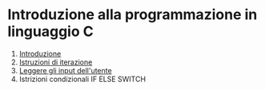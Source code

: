 # Introduzione alla programmazione in linguaggio C

1. [Introduzione](docs/00_intruduzione_linguaggio_C.md)
2. [Istruzioni di iterazione](docs/10_iterazione_in_C.md)
3. [Leggere gli input dell'utente](docs/20_lettura_input.md)
4. Istrizioni condizionali IF ELSE SWITCH
